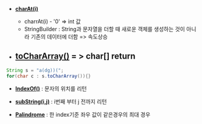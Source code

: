  - [**charAt(i)**](https://github.com/SinJeongEun/Algorithm_study/blob/master/Algorithm_study/src/String/String_charAt_01.java)

    - charrAt(i) - '0' => int 값
    - StringBuilder : String과 문자열을 더할 때 새로운 객체를 생성하는 것이 아니라 기존의 데이터에 더함 => 속도상승

- [**toCharArray()**](https://github.com/SinJeongEun/Algorithm_study/blob/master/Algorithm_study/src/String/ToCharArray.java) = > char[] return
   - 
```java
String s = "a(dg))(";
for(char c : s.toCharArray()){}
```

- [**IndexOf()**](https://github.com/SinJeongEun/Algorithm_study/blob/master/Algorithm_study/src/String/SubString_IndexOf.java) : 문자의 위치를 리턴

- [**subString(i,j)**](https://github.com/SinJeongEun/Algorithm_study/blob/master/Algorithm_study/src/String/SubString_IndexOf.java) : i번째 부터 j 전까지 리턴

- [**Palindrome**](https://github.com/SinJeongEun/Algorithm_study/blob/master/Algorithm_study/src/String/Palindrom.java) : 한 index기준 좌우 값이 같은경우의 최대 경우 
